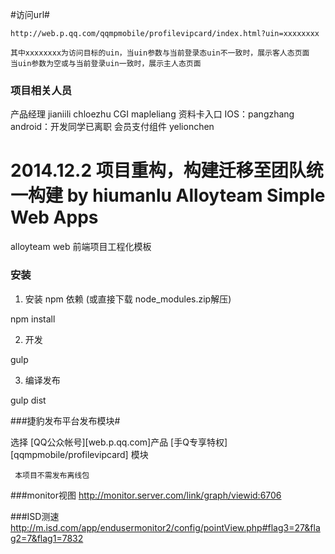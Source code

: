 #访问url#

	http://web.p.qq.com/qqmpmobile/profilevipcard/index.html?uin=xxxxxxxx
	
	其中xxxxxxxx为访问目标的uin，当uin参数与当前登录态uin不一致时，展示客人态页面
	当uin参数为空或与当前登录uin一致时，展示主人态页面



### 	项目相关人员
产品经理			jianiili	chloezhu
CGI					mapleliang
资料卡入口			IOS：pangzhang	android：开发同学已离职
会员支付组件		yelionchen


2014.12.2 项目重构，构建迁移至团队统一构建  by hiumanlu
Alloyteam Simple Web Apps 
==========================

alloyteam web 前端项目工程化模板

### 安装
1. 安装 npm 依赖 (或直接下载 node_modules.zip解压)

npm install 

2. 开发

gulp

3. 编译发布

gulp dist




###捷豹发布平台发布模块#

选择 [QQ公众帐号][web.p.qq.com]产品
 	 [手Q专享特权][qqmpmobile/profilevipcard] 模块
 	 
 	 本项目不需发布离线包
 	 
 	 
###monitor视图
http://monitor.server.com/link/graph/viewid:6706


###ISD测速
http://m.isd.com/app/endusermonitor2/config/pointView.php#flag3=27&flag2=7&flag1=7832






